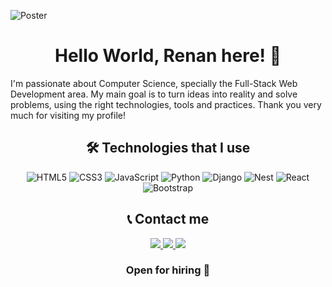 ![Poster](https://i.imgur.com/ql2tK18.gif)

<h1 align="center">
  Hello World, Renan here! 👋
</h1>

I'm passionate about Computer Science, specially the Full-Stack Web Development area. My main goal is to turn ideas into reality and solve problems, using the right technologies, tools and practices. Thank you very much for visiting my profile!

<h2 align="center">
  🛠️ Technologies that I use
</h2>

<div align="center">
  
  ![HTML5](https://img.shields.io/badge/html5-%23E34F26.svg?style=for-the-badge&logo=html5&logoColor=white)
  ![CSS3](https://img.shields.io/badge/css3-%231572B6.svg?style=for-the-badge&logo=css3&logoColor=white)
  ![JavaScript](https://img.shields.io/badge/javascript-%23323330.svg?style=for-the-badge&logo=javascript&logoColor=%23F7DF1E)
  ![Python](https://img.shields.io/badge/python-3670A0?style=for-the-badge&logo=python&logoColor=ffdd54)
  ![Django](https://img.shields.io/badge/django-%23092E20.svg?style=for-the-badge&logo=django&logoColor=white)
  ![Nest](https://img.shields.io/badge/NestJS-E0234E.svg?style=for-the-badge&logo=NestJS&logoColor=white)
  ![React](https://img.shields.io/badge/react-%2320232a.svg?style=for-the-badge&logo=react&logoColor=%2361DAFB)
  ![Bootstrap](https://img.shields.io/badge/bootstrap-%23563D7C.svg?style=for-the-badge&logo=bootstrap&logoColor=white)
  
</div>

<h2 align="center">
  📞 Contact me
</h2>

<div align="center">
  <a href="mailto:alvesrenanpro@gmail.com" target="_blank" rel="noopener noreferrer">
    <img src="https://img.shields.io/badge/Gmail-aa2020?style=for-the-badge&logo=gmail&logoColor=white&link=alvesrenanpro%40gmail.com">
  </a>
  <a href="https://www.linkedin.com/in/renan-alves-05995a20a" target="_blank" rel="noopener noreferrer">
    <img src="https://img.shields.io/badge/Linkedin-0077B5?style=for-the-badge&logo=linkedin&logoColor=white&link=https%3A%2F%2Fwww.linkedin.com%2Fin%2Frenan-alves-05995a20a%2F">
  </a>
  <a href="https://instagram.com/alvesrenan07" target="_blank" rel="noopener noreferrer">
    <img src="https://img.shields.io/badge/Instagram-833AB4?style=for-the-badge&logo=instagram&logoColor=white&link=https%3A%2F%2Finstagram.com%2Falvesrenan07)">
  </a>

  ### **Open for hiring :handshake:**

</div>
